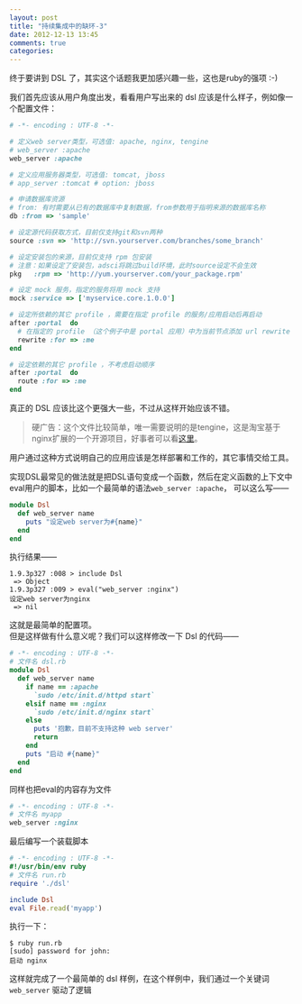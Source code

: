 ```yaml
---
layout: post
title: "持续集成中的缺环-3"
date: 2012-12-13 13:45
comments: true
categories: 
---
```

终于要讲到 DSL 了，其实这个话题我更加感兴趣一些，这也是ruby的强项 :-)

我们首先应该从用户角度出发，看看用户写出来的 dsl 应该是什么样子，例如像一个配置文件：
```ruby
# -*- encoding : UTF-8 -*-

# 定义web server类型，可选值: apache, nginx, tengine
# web_server :apache
web_server :apache

# 定义应用服务器类型，可选值: tomcat, jboss
# app_server :tomcat # option: jboss

# 申请数据库资源
# from: 有时需要从已有的数据库中复制数据，from参数用于指明来源的数据库名称
db :from => 'sample'

# 设定源代码获取方式，目前仅支持git和svn两种
source :svn => 'http://svn.yourserver.com/branches/some_branch'

# 设定安装包的来源，目前仅支持 rpm 包安装
# 注意：如果设定了安装包，adsci将跳过build环境，此时source设定不会生效
pkg   :rpm => 'http://yum.yourserver.com/your_package.rpm'

# 设定 mock 服务，指定的服务将用 mock 支持
mock :service => ['myservice.core.1.0.0']

# 设定所依赖的其它 profile ，需要在指定 profile 的服务/应用启动后再启动
after :portal  do
  # 在指定的 profile （这个例子中是 portal 应用）中为当前节点添加 url rewrite 规则
  rewrite :for => :me
end

# 设定依赖的其它 profile ，不考虑启动顺序
after :portal  do
  route :for => :me
end
```
真正的 DSL 应该比这个更强大一些，不过从这样开始应该不错。  

> 硬广告：这个文件比较简单，唯一需要说明的是tengine，这是淘宝基于nginx扩展的一个开源项目，好事者可以看[这里](https://github.com/taobao/tengine)。

用户通过这种方式说明自己的应用应该是怎样部署和工作的，其它事情交给工具。

实现DSL最常见的做法就是把DSL语句变成一个函数，然后在定义函数的上下文中eval用户的脚本，比如一个最简单的语法`web_server :apache`，
可以这么写——
```ruby
module Dsl
  def web_server name
    puts "设定web server为#{name}"
  end
end
```
执行结果——
```irb
1.9.3p327 :008 > include Dsl
 => Object 
1.9.3p327 :009 > eval("web_server :nginx")
设定web server为nginx
 => nil 
```
这就是最简单的配置项。  
但是这样做有什么意义呢？我们可以这样修改一下 Dsl 的代码——
```ruby
# -*- encoding : UTF-8 -*-
# 文件名 dsl.rb
module Dsl
  def web_server name
    if name == :apache
      `sudo /etc/init.d/httpd start`
    elsif name == :nginx
      `sudo /etc/init.d/nginx start`
    else
      puts '抱歉，目前不支持这种 web server'
      return
    end
    puts "启动 #{name}"
  end
end
```
同样也把eval的内容存为文件
```ruby
# -*- encoding : UTF-8 -*-
# 文件名 myapp
web_server :nginx
```
最后编写一个装载脚本
```ruby
# -*- encoding : UTF-8 -*-
#!/usr/bin/env ruby
# 文件名 run.rb
require './dsl'

include Dsl
eval File.read('myapp')
``` 
执行一下：
```
$ ruby run.rb 
[sudo] password for john: 
启动 nginx
```
这样就完成了一个最简单的 dsl 样例，在这个样例中，我们通过一个关键词 `web_server` 驱动了逻辑
